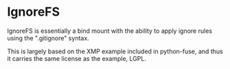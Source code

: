 # IgnoreFS

IgnoreFS is essentially a bind mount with the ability to apply ignore rules using the ".gitignore" syntax.

This is largely based on the XMP example included in python-fuse, and thus it carries the same license as the example, LGPL.